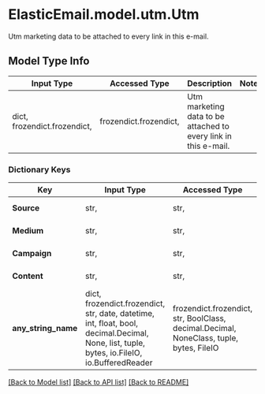 # ElasticEmail.model.utm.Utm

Utm marketing data to be attached to every link in this e-mail.

## Model Type Info
Input Type | Accessed Type | Description | Notes
------------ | ------------- | ------------- | -------------
dict, frozendict.frozendict,  | frozendict.frozendict,  | Utm marketing data to be attached to every link in this e-mail. | 

### Dictionary Keys
Key | Input Type | Accessed Type | Description | Notes
------------ | ------------- | ------------- | ------------- | -------------
**Source** | str,  | str,  | utmsource value | [optional] 
**Medium** | str,  | str,  | utmmedium value | [optional] 
**Campaign** | str,  | str,  | utmcampaign value | [optional] 
**Content** | str,  | str,  | utmcontent value | [optional] 
**any_string_name** | dict, frozendict.frozendict, str, date, datetime, int, float, bool, decimal.Decimal, None, list, tuple, bytes, io.FileIO, io.BufferedReader | frozendict.frozendict, str, BoolClass, decimal.Decimal, NoneClass, tuple, bytes, FileIO | any string name can be used but the value must be the correct type | [optional]

[[Back to Model list]](../../README.md#documentation-for-models) [[Back to API list]](../../README.md#documentation-for-api-endpoints) [[Back to README]](../../README.md)

